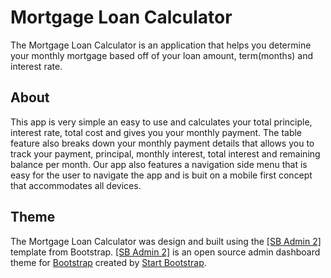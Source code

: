 # Mortgage Loan Calculator

The Mortgage Loan Calculator is an application that helps you determine your monthly mortgage based off of your loan amount, term(months) and interest rate.
   
## About
This app is very simple an easy to use and calculates your total principle, interest rate, total cost and gives you your monthly payment.
The table feature also breaks down your monthly payment details that allows you to track your payment, principal, monthly interest, total interest and remaining balance per month.
Our app also features a navigation side menu that is easy for the user to navigate the app and is buit on a mobile first concept that accommodates all devices.

## Theme

The Mortgage Loan Calculator was design and built using the <a href="https://startbootstrap.com/themes/sb-admin-2" target="_blank">[SB Admin 2]</a> template from Bootstrap.
<a href="https://startbootstrap.com/themes/sb-admin-2" target="_blank">[SB Admin 2]</a> is an open source admin dashboard theme for [Bootstrap](https://getbootstrap.com/) created by [Start Bootstrap](https://startbootstrap.com/).

 
